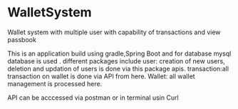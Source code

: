 # WalletSystem
Wallet system with multiple user with capability of transactions and view passbook

This is an application build using gradle,Spring Boot and for database mysql database is used .
different packages include 
user: creation of new users, deletion and updation of users is done via this package apis.
transaction:all transaction on wallet is done via API from here.
Wallet: all wallet management is processed here.

API can be acccessed via postman or in terminal usin Curl
